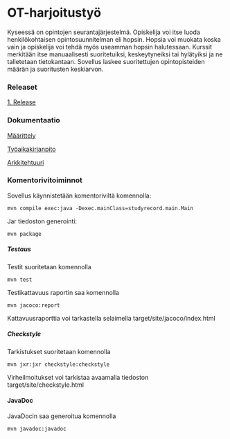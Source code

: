 # OT-harjoitustyö

Kyseessä on opintojen seurantajärjestelmä.
Opiskelija voi itse luoda henkilökohtaisen opintosuunnitelman eli hopsin. 
Hopsia voi muokata koska vain ja opiskelija voi tehdä myös useamman hopsin halutessaan.
Kurssit merkitään itse manuaalisesti suoritetuiksi, keskeytyneiksi tai hylätyiksi ja ne talletetaan tietokantaan. 
Sovellus laskee suoritettujen opintopisteiden määrän ja suoritusten keskiarvon.

### Releaset

[1. Release](https://github.com/Vekkumasa/OhjelmistoTekniikka/releases/tag/viikko5)

### Dokumentaatio

[Määrittely](https://github.com/Vekkumasa/OhjelmistoTekniikka/blob/master/dokumentointi/maarittely.md)

[Työaikakirjanpito](https://github.com/Vekkumasa/OhjelmistoTekniikka/blob/master/dokumentointi/kirjanpito.md)

[Arkkitehtuuri](https://github.com/Vekkumasa/OhjelmistoTekniikka/blob/master/dokumentointi/arkkitehtuuri.md)

### Komentorivitoiminnot

Sovellus käynnistetään komentoriviltä komennolla:

`mvn compile exec:java -Dexec.mainClass=studyrecord.main.Main`

Jar tiedoston generointi:

`mvn package`

##### Testaus

Testit suoritetaan komennolla
 
`mvn test`

Testikattavuus raportin saa komennolla

`mvn jacoco:report`

Kattavuusraporttia voi tarkastella selaimella target/site/jacoco/index.html

##### Checkstyle

Tarkistukset suoritetaan komennolla

`mvn jxr:jxr checkstyle:checkstyle`

Virheilmoitukset voi tarkistaa avaamalla tiedoston target/site/checkstyle.html

#### JavaDoc

JavaDocin saa generoitua komennolla

`mvn javadoc:javadoc`

